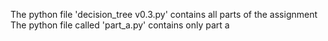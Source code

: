 The python file 'decision_tree v0.3.py' contains all parts of the assignment
The python file called 'part_a.py' contains only part a